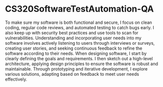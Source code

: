 # CS320SoftwareTestAutomation-QA
To make sure my software is both functional and secure, I focus on clean coding, regular code reviews, and automated testing to catch bugs early. I also keep up with security best practices and use tools to scan for vulnerabilities. Understanding and incorporating user needs into my software involves actively listening to users through interviews or surveys, creating user stories, and seeking continuous feedback to refine the software according to their needs. When designing software, I start by clearly defining the goals and requirements. I then sketch out a high-level architecture, applying design principles to ensure the software is robust and maintainable. Through prototyping and iterative development, I explore various solutions, adapting based on feedback to meet user needs effectively.
